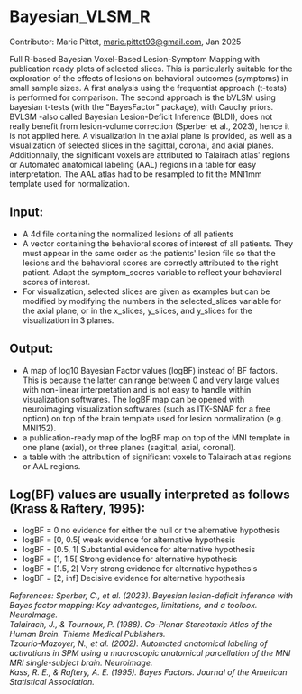 # Bayesian_VLSM_R
Contributor: Marie Pittet, marie.pittet93@gmail.com, Jan 2025

Full R-based Bayesian Voxel-Based Lesion-Symptom Mapping with publication ready plots of selected slices. This is particularly suitable for the exploration of the effects of lesions on behavioral outcomes (symptoms) in small sample sizes. 
A first analysis using the frequentist approach (t-tests) is performed for comparison. The second approach is the bVLSM using bayesian t-tests (with the "BayesFactor" package), with Cauchy priors. BVLSM -also called Bayesian Lesion-Deficit Inference (BLDI), does not really benefit from lesion-volume correction (Sperber et al., 2023), hence it is not applied here. A visualization in the axial plane is provided, as well as a visualization of selected slices in the sagittal, coronal, and axial planes. Additionnally, the significant voxels are attributed to Talairach atlas' regions or Automated anatomical labeling (AAL) regions in a table for easy interpretation. The AAL atlas had to be resampled to fit the MNI1mm template used for normalization.

## Input: 
- A 4d file containing the normalized lesions of all patients
- A vector containing the behavioral scores of interest of all patients. They must appear in the same order as the patients' lesion file so that the lesions and the behavioral scores are correctly attributed to the right patient. Adapt the symptom_scores variable to reflect your behavioral scores of interest.
- For visualization, selected slices are given as examples but can be modified by modifying the numbers in the selected_slices variable for the axial plane, or in the x_slices, y_slices, and y_slices for the visualization in 3 planes. 

## Output:
- A map of log10 Bayesian Factor values (logBF) instead of BF factors. This is because the latter can range between 0 and very large values with non-linear interpretation and is not easy to handle within visualization softwares. The logBF map can be opened with neuroimaging visualization softwares (such as ITK-SNAP for a free option) on top of the brain template used for lesion normalization (e.g. MNI152).
- a publication-ready map of the logBF map on top of the MNI template in one plane (axial), or three planes (sagittal, axial, coronal).
- a table with the attribution of significant voxels to Talairach atlas regions or AAL regions.

 
 
 ## Log(BF) values are usually interpreted as follows (Krass & Raftery, 1995):
- logBF = 0                no evidence for either the null or the alternative hypothesis
- logBF = [0, 0.5[         weak evidence for alternative hypothesis
- logBF = [0.5, 1[         Substantial evidence for alternative hypothesis
- logBF = [1, 1.5[         Strong evidence for alternative hypothesis
- logBF = [1.5, 2[         Very strong evidence for alternative hypothesis
- logBF = [2, inf]         Decisive evidence for alternative hypothesis



_References:
Sperber, C., et al. (2023). Bayesian lesion-deficit inference with Bayes factor mapping: Key advantages, limitations, and a toolbox. NeuroImage. \
Talairach, J., & Tournoux, P. (1988). Co-Planar Stereotaxic Atlas of the Human Brain. Thieme Medical Publishers.\
Tzourio-Mazoyer, N., et al. (2002). Automated anatomical labeling of activations in SPM using a macroscopic anatomical parcellation of the MNI MRI single-subject brain. Neuroimage.\
Kass, R. E., & Raftery, A. E. (1995). Bayes Factors. Journal of the American Statistical Association._
